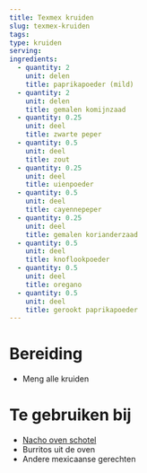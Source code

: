 ```yaml
---
title: Texmex kruiden
slug: texmex-kruiden
tags: 
type: kruiden
serving: 
ingredients:
  - quantity: 2
    unit: delen
    title: paprikapoeder (mild)
  - quantity: 2
    unit: delen
    title: gemalen komijnzaad
  - quantity: 0.25
    unit: deel
    title: zwarte peper
  - quantity: 0.5
    unit: deel
    title: zout
  - quantity: 0.25
    unit: deel
    title: uienpoeder
  - quantity: 0.5
    unit: deel
    title: cayennepeper
  - quantity: 0.25
    unit: deel
    title: gemalen korianderzaad
  - quantity: 0.5
    unit: deel
    title: knoflookpoeder
  - quantity: 0.5
    unit: deel
    title: oregano
  - quantity: 0.5
    unit: deel
    title: gerookt paprikapoeder
---
```

# Bereiding

- Meng alle kruiden

# Te gebruiken bij

- [Nacho oven schotel](/recepten/hoofdgerecht/nacho)
- Burritos uit de oven 
- Andere mexicaanse gerechten